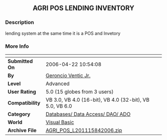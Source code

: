 ﻿<div align="center">

## AGRI POS LENDING INVENTORY


</div>

### Description

lending system at the same time it is a POS and Invetory
 
### More Info
 


<span>             |<span>
---                |---
**Submitted On**   |2006-04-22 10:54:08
**By**             |[Geroncio Ventic Jr\.](https://github.com/Planet-Source-Code/PSCIndex/blob/master/ByAuthor/geroncio-ventic-jr.md)
**Level**          |Advanced
**User Rating**    |5.0 (15 globes from 3 users)
**Compatibility**  |VB 3\.0, VB 4\.0 \(16\-bit\), VB 4\.0 \(32\-bit\), VB 5\.0, VB 6\.0
**Category**       |[Databases/ Data Access/ DAO/ ADO](https://github.com/Planet-Source-Code/PSCIndex/blob/master/ByCategory/databases-data-access-dao-ado__1-6.md)
**World**          |[Visual Basic](https://github.com/Planet-Source-Code/PSCIndex/blob/master/ByWorld/visual-basic.md)
**Archive File**   |[AGRI\_POS\_L201115842006\.zip](https://github.com/Planet-Source-Code/geroncio-ventic-jr-agri-pos-lending-inventory__1-66188/archive/master.zip)








